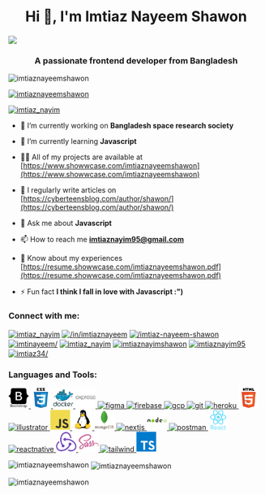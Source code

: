 <h1 align="center">Hi 👋, I'm Imtiaz Nayeem Shawon</h1>
<img align="center"  src="https://miro.medium.com/max/720/0*XHTOsy-N9vhqD05V.webp"></img>
<h3 align="center">A passionate frontend developer from Bangladesh</h3>

<p align="left"> <img src="https://komarev.com/ghpvc/?username=imtiaznayeemshawon&label=Profile%20views&color=0e75b6&style=flat" alt="imtiaznayeemshawon" /> </p>

<p align="left"> <a href="https://github.com/ryo-ma/github-profile-trophy"><img src="https://github-profile-trophy.vercel.app/?username=imtiaznayeemshawon" alt="imtiaznayeemshawon" /></a> </p>

<p align="left"> <a href="https://twitter.com/imtiaz_nayim" target="blank"><img src="https://img.shields.io/twitter/follow/imtiaz_nayim?logo=twitter&style=for-the-badge" alt="imtiaz_nayim" /></a> </p>

- 🔭 I’m currently working on **Bangladesh space research society**

- 🌱 I’m currently learning **Javascript**

- 👨‍💻 All of my projects are available at [https://www.showwcase.com/imtiaznayeemshawon](https://www.showwcase.com/imtiaznayeemshawon)

- 📝 I regularly write articles on [https://cyberteensblog.com/author/shawon/](https://cyberteensblog.com/author/shawon/)

- 💬 Ask me about **Javascript**

- 📫 How to reach me **imtiaznayim95@gmail.com**

- 📄 Know about my experiences [https://resume.showwcase.com/imtiaznayeemshawon.pdf](https://resume.showwcase.com/imtiaznayeemshawon.pdf)

- ⚡ Fun fact **I think I fall in love with Javascript :")**

<h3 align="left">Connect with me:</h3>
<p align="left">
<a href="https://twitter.com/imtiaz_nayim" target="blank"><img align="center" src="https://raw.githubusercontent.com/rahuldkjain/github-profile-readme-generator/master/src/images/icons/Social/twitter.svg" alt="imtiaz_nayim" height="30" width="40" /></a>
<a href="https://linkedin.com/in//in/imtiaznayeem" target="blank"><img align="center" src="https://raw.githubusercontent.com/rahuldkjain/github-profile-readme-generator/master/src/images/icons/Social/linked-in-alt.svg" alt="/in/imtiaznayeem" height="30" width="40" /></a>
<a href="https://stackoverflow.com/users//imtiaz-nayeem-shawon" target="blank"><img align="center" src="https://raw.githubusercontent.com/rahuldkjain/github-profile-readme-generator/master/src/images/icons/Social/stack-overflow.svg" alt="/imtiaz-nayeem-shawon" height="30" width="40" /></a>
<a href="https://fb.com/imtinayeem/" target="blank"><img align="center" src="https://raw.githubusercontent.com/rahuldkjain/github-profile-readme-generator/master/src/images/icons/Social/facebook.svg" alt="imtinayeem/" height="30" width="40" /></a>
<a href="https://instagram.com/imtiaz_nayim" target="blank"><img align="center" src="https://raw.githubusercontent.com/rahuldkjain/github-profile-readme-generator/master/src/images/icons/Social/instagram.svg" alt="imtiaz_nayim" height="30" width="40" /></a>
<a href="https://www.behance.net/imtiaznayimshawon" target="blank"><img align="center" src="https://raw.githubusercontent.com/rahuldkjain/github-profile-readme-generator/master/src/images/icons/Social/behance.svg" alt="imtiaznayimshawon" height="30" width="40" /></a>
<a href="https://www.hackerrank.com/imtiaznayim95" target="blank"><img align="center" src="https://raw.githubusercontent.com/rahuldkjain/github-profile-readme-generator/master/src/images/icons/Social/hackerrank.svg" alt="imtiaznayim95" height="30" width="40" /></a>
<a href="https://www.leetcode.com/imtiaz34/" target="blank"><img align="center" src="https://raw.githubusercontent.com/rahuldkjain/github-profile-readme-generator/master/src/images/icons/Social/leet-code.svg" alt="imtiaz34/" height="30" width="40" /></a>
</p>

<h3 align="left">Languages and Tools:</h3>
<p align="left"> <a href="https://getbootstrap.com" target="_blank" rel="noreferrer"> <img src="https://raw.githubusercontent.com/devicons/devicon/master/icons/bootstrap/bootstrap-plain-wordmark.svg" alt="bootstrap" width="40" height="40"/> </a> <a href="https://www.w3schools.com/css/" target="_blank" rel="noreferrer"> <img src="https://raw.githubusercontent.com/devicons/devicon/master/icons/css3/css3-original-wordmark.svg" alt="css3" width="40" height="40"/> </a> <a href="https://www.docker.com/" target="_blank" rel="noreferrer"> <img src="https://raw.githubusercontent.com/devicons/devicon/master/icons/docker/docker-original-wordmark.svg" alt="docker" width="40" height="40"/> </a> <a href="https://expressjs.com" target="_blank" rel="noreferrer"> <img src="https://raw.githubusercontent.com/devicons/devicon/master/icons/express/express-original-wordmark.svg" alt="express" width="40" height="40"/> </a> <a href="https://www.figma.com/" target="_blank" rel="noreferrer"> <img src="https://www.vectorlogo.zone/logos/figma/figma-icon.svg" alt="figma" width="40" height="40"/> </a> <a href="https://firebase.google.com/" target="_blank" rel="noreferrer"> <img src="https://www.vectorlogo.zone/logos/firebase/firebase-icon.svg" alt="firebase" width="40" height="40"/> </a> <a href="https://cloud.google.com" target="_blank" rel="noreferrer"> <img src="https://www.vectorlogo.zone/logos/google_cloud/google_cloud-icon.svg" alt="gcp" width="40" height="40"/> </a> <a href="https://git-scm.com/" target="_blank" rel="noreferrer"> <img src="https://www.vectorlogo.zone/logos/git-scm/git-scm-icon.svg" alt="git" width="40" height="40"/> </a> <a href="https://heroku.com" target="_blank" rel="noreferrer"> <img src="https://www.vectorlogo.zone/logos/heroku/heroku-icon.svg" alt="heroku" width="40" height="40"/> </a> <a href="https://www.w3.org/html/" target="_blank" rel="noreferrer"> <img src="https://raw.githubusercontent.com/devicons/devicon/master/icons/html5/html5-original-wordmark.svg" alt="html5" width="40" height="40"/> </a> <a href="https://www.adobe.com/in/products/illustrator.html" target="_blank" rel="noreferrer"> <img src="https://www.vectorlogo.zone/logos/adobe_illustrator/adobe_illustrator-icon.svg" alt="illustrator" width="40" height="40"/> </a> <a href="https://developer.mozilla.org/en-US/docs/Web/JavaScript" target="_blank" rel="noreferrer"> <img src="https://raw.githubusercontent.com/devicons/devicon/master/icons/javascript/javascript-original.svg" alt="javascript" width="40" height="40"/> </a> <a href="https://www.linux.org/" target="_blank" rel="noreferrer"> <img src="https://raw.githubusercontent.com/devicons/devicon/master/icons/linux/linux-original.svg" alt="linux" width="40" height="40"/> </a> <a href="https://www.mongodb.com/" target="_blank" rel="noreferrer"> <img src="https://raw.githubusercontent.com/devicons/devicon/master/icons/mongodb/mongodb-original-wordmark.svg" alt="mongodb" width="40" height="40"/> </a> <a href="https://nextjs.org/" target="_blank" rel="noreferrer"> <img src="https://cdn.worldvectorlogo.com/logos/nextjs-2.svg" alt="nextjs" width="40" height="40"/> </a> <a href="https://nodejs.org" target="_blank" rel="noreferrer"> <img src="https://raw.githubusercontent.com/devicons/devicon/master/icons/nodejs/nodejs-original-wordmark.svg" alt="nodejs" width="40" height="40"/> </a> <a href="https://postman.com" target="_blank" rel="noreferrer"> <img src="https://www.vectorlogo.zone/logos/getpostman/getpostman-icon.svg" alt="postman" width="40" height="40"/> </a> <a href="https://reactjs.org/" target="_blank" rel="noreferrer"> <img src="https://raw.githubusercontent.com/devicons/devicon/master/icons/react/react-original-wordmark.svg" alt="react" width="40" height="40"/> </a> <a href="https://reactnative.dev/" target="_blank" rel="noreferrer"> <img src="https://reactnative.dev/img/header_logo.svg" alt="reactnative" width="40" height="40"/> </a> <a href="https://redux.js.org" target="_blank" rel="noreferrer"> <img src="https://raw.githubusercontent.com/devicons/devicon/master/icons/redux/redux-original.svg" alt="redux" width="40" height="40"/> </a> <a href="https://sass-lang.com" target="_blank" rel="noreferrer"> <img src="https://raw.githubusercontent.com/devicons/devicon/master/icons/sass/sass-original.svg" alt="sass" width="40" height="40"/> </a> <a href="https://tailwindcss.com/" target="_blank" rel="noreferrer"> <img src="https://www.vectorlogo.zone/logos/tailwindcss/tailwindcss-icon.svg" alt="tailwind" width="40" height="40"/> </a> <a href="https://www.typescriptlang.org/" target="_blank" rel="noreferrer"> <img src="https://raw.githubusercontent.com/devicons/devicon/master/icons/typescript/typescript-original.svg" alt="typescript" width="40" height="40"/> </a> </p>

<p><img align="left" src="https://github-readme-stats.vercel.app/api/top-langs?username=imtiaznayeemshawon&show_icons=true&locale=en&layout=compact" alt="imtiaznayeemshawon" /></p>

<p>&nbsp;<img align="center" src="https://github-readme-stats.vercel.app/api?username=imtiaznayeemshawon&show_icons=true&locale=en" alt="imtiaznayeemshawon" /></p>

<p><img align="center" src="https://github-readme-streak-stats.herokuapp.com/?user=imtiaznayeemshawon&" alt="imtiaznayeemshawon" /></p>
